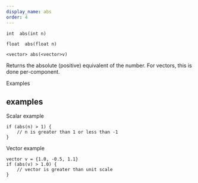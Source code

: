```yaml
---
display_name: abs
order: 4
---
```

`int  abs(int n)`

`float  abs(float n)`

`<vector> abs(<vector>v)`

Returns the absolute (positive) equivalent of the number. For vectors, this is done per-component.

Examples

## examples

Scalar example

```vex
if (abs(n) > 1) {
    // n is greater than 1 or less than -1
}

```

Vector example

```vex
vector v = {1.0, -0.5, 1.1}
if (abs(v) > 1.0) {
    // vector is greater than unit scale
}

```
